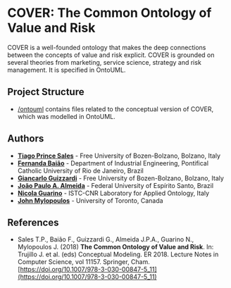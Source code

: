 # COVER: The Common Ontology of Value and Risk

COVER is a well-founded ontology that makes the deep connections between the concepts of value and risk explicit. COVER is grounded on several theories from marketing, service science, strategy and risk management. It is specified in OntoUML.

## Project Structure

* [/ontouml](/ontouml) contains files related to the conceptual version of COVER, which was modelled in OntoUML.


## Authors

* **[Tiago Prince Sales](https://www.inf.unibz.it/~tpsales/)** - Free University of Bozen-Bolzano, Bolzano, Italy
* **[Fernanda Baião](https://www.researchgate.net/profile/Fernanda-Baiao-2)** - Department of Industrial Engineering, Pontifical Catholic University of Rio de Janeiro, Brazil
* **[Giancarlo Guizzardi](http://www.inf.ufes.br/~gguizzardi)** - Free University of Bozen-Bolzano, Bolzano, Italy
* **[João Paulo A. Almeida](https://www.researchgate.net/profile/Joao_Almeida16)** - Federal University of Espírito Santo, Brazil 
* **[Nicola Guarino](https://www.istc.cnr.it/it/people/nicola-guarino)** - ISTC-CNR Laboratory for Applied Ontology, Italy 
* **[John Mylopoulos](https://www.researchgate.net/profile/John-Mylopoulos)** - University of Toronto, Canada 


## References

- Sales T.P., Baião F., Guizzardi G., Almeida J.P.A., Guarino N., Mylopoulos J. (2018) **The Common Ontology of Value and Risk**. In: Trujillo J. et al. (eds) Conceptual Modeling. ER 2018. Lecture Notes in Computer Science, vol 11157. Springer, Cham. [https://doi.org/10.1007/978-3-030-00847-5_11](https://doi.org/10.1007/978-3-030-00847-5_11)
